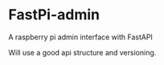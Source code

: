 # FastPi-admin

A raspberry pi admin interface with FastAPI

Will use a good api structure and versioning.